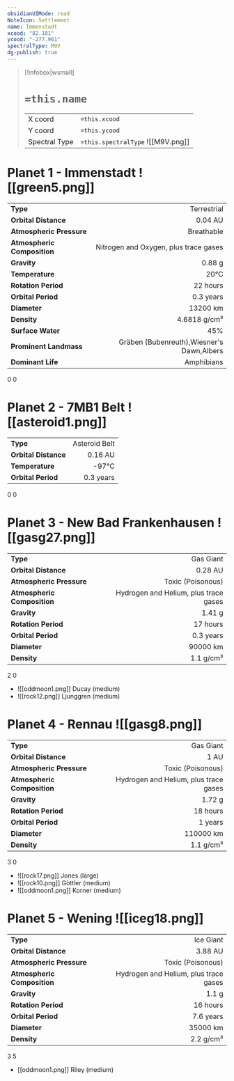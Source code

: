 ```yaml
---
obsidianUIMode: read
NoteIcon: Settlement
name: Immenstadt
xcood: "82.181"
ycood: "-277.961"
spectralType: M9V
dg-publish: true
---
```

> [!infobox|wsmall]
> # `=this.name`
> | | |
> | - | - |
> | X coord | `=this.xcood` |
> | Y coord| `=this.ycood` |
> | Spectral Type | `=this.spectralType` ![[M9V.png]] |

# Planet 1 - Immenstadt ![[green5.png]]
|                             |                           |
| --------------------------- | -------------------------:|
| **Type**                    |             Terrestrial |
| **Orbital Distance**        |   0.04 AU |
| **Atmospheric Pressure**    |       Breathable |
| **Atmospheric Composition** |      Nitrogen and Oxygen, plus trace gases |
| **Gravity**                 |        0.88 g |
| **Temperature**             |    20°C |
| **Rotation Period**         |  22 hours |
| **Orbital Period** | 0.3 years |
| **Diameter**                |      13200 km | 
| **Density**                 |    4.6818 g/cm³ |
| **Surface Water**           |           45% | 
| **Prominent Landmass**      |         Gräben (Bubenreuth),Wiesner's Dawn,Albers | 
| **Dominant Life**           |         Amphibians |



0
0



# Planet 2 - 7MB1 Belt ![[asteroid1.png]]
|                             |                           |
| --------------------------- | -------------------------:|
| **Type**                    |             Asteroid Belt |
| **Orbital Distance**        |   0.16 AU |
| **Temperature**             |    -97°C |
| **Orbital Period** | 0.3 years |



0
0



# Planet 3 - New Bad Frankenhausen ![[gasg27.png]]
|                             |                           |
| --------------------------- | -------------------------:|
| **Type**                    |             Gas Giant |
| **Orbital Distance**        |   0.28 AU |
| **Atmospheric Pressure**    |       Toxic (Poisonous) |
| **Atmospheric Composition** |      Hydrogen and Helium, plus trace gases |
| **Gravity**                 |        1.41 g |
| **Rotation Period**         |  17 hours |
| **Orbital Period** | 0.3 years |
| **Diameter**                |      90000 km | 
| **Density**                 |    1.1 g/cm³ |



2
0

- ![[oddmoon1.png]] Ducay (medium)
- ![[rock12.png]] Ljunggren (medium)


# Planet 4 - Rennau ![[gasg8.png]]
|                             |                           |
| --------------------------- | -------------------------:|
| **Type**                    |             Gas Giant |
| **Orbital Distance**        |   1 AU |
| **Atmospheric Pressure**    |       Toxic (Poisonous) |
| **Atmospheric Composition** |      Hydrogen and Helium, plus trace gases |
| **Gravity**                 |        1.72 g |
| **Rotation Period**         |  18 hours |
| **Orbital Period** | 1 years |
| **Diameter**                |      110000 km | 
| **Density**                 |    1.1 g/cm³ |



3
0

- ![[rock17.png]] Jones (large)
- ![[rock10.png]] Gòttler (medium)
- ![[oddmoon1.png]] Korner (medium)


# Planet 5 - Wening ![[iceg18.png]]
|                             |                           |
| --------------------------- | -------------------------:|
| **Type**                    |             Ice Giant |
| **Orbital Distance**        |   3.88 AU |
| **Atmospheric Pressure**    |       Toxic (Poisonous) |
| **Atmospheric Composition** |      Hydrogen and Helium, plus trace gases |
| **Gravity**                 |        1.1 g |
| **Rotation Period**         |  16 hours |
| **Orbital Period** | 7.6 years |
| **Diameter**                |      35000 km | 
| **Density**                 |    2.2 g/cm³ |



3
5

- [[oddmoon1.png]] Riley (medium)

